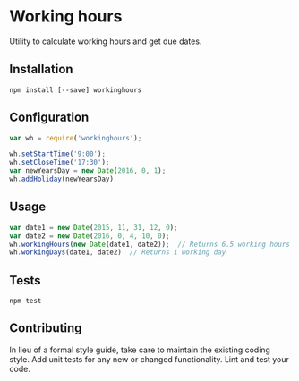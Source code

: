 Working hours
=============

Utility to calculate working hours and get due dates.

## Installation

  ```
  npm install [--save] workinghours
  ```

## Configuration

  ```javascript
  var wh = require('workinghours');

  wh.setStartTime('9:00');
  wh.setCloseTime('17:30');
  var newYearsDay = new Date(2016, 0, 1);
  wh.addHoliday(newYearsDay)
  ```

## Usage

  ```javascript
  var date1 = new Date(2015, 11, 31, 12, 0);
  var date2 = new Date(2016, 0, 4, 10, 0);
  wh.workingHours(new Date(date1, date2));  // Returns 6.5 working hours
  wh.workingDays(date1, date2)  // Returns 1 working day
  ```

## Tests

  ```
  npm test
  ```

## Contributing

  In lieu of a formal style guide, take care to maintain the existing coding style.
  Add unit tests for any new or changed functionality. Lint and test your code.
